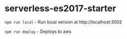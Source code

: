 # serverless-es2017-starter

`npm run local` - Run local version at http://localhost:3002

`npm run deploy` - Deploys to aws
